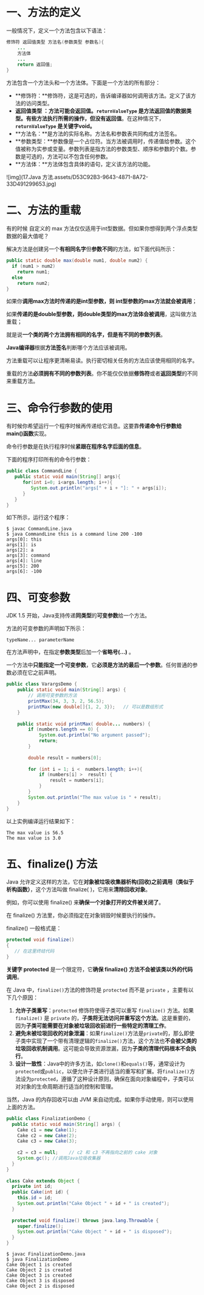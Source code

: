 # 一、方法的定义

一般情况下，定义一个方法包含以下语法：

```java
修饰符 返回值类型 方法名(参数类型 参数名){
    ...
    方法体
    ...
    return 返回值;
}
```

方法包含一个方法头和一个方法体。下面是一个方法的所有部分：

- **修饰符：**修饰符，这是可选的，告诉编译器如何调用该方法。定义了该方法的访问类型。
- **返回值类型 ：**方法可能会返回值。`returnValueType` 是方法返回值的数据类型。有些方法执行所需的操作，但**没有返回值**。在这种情况下，**`returnValueType` 是关键字void。**
- **方法名：**是方法的实际名称。方法名和参数表共同构成方法签名。
- **参数类型：**参数像是一个占位符。当方法被调用时，传递值给参数。这个值被称为实参或变量。参数列表是指方法的参数类型、顺序和参数的个数。参数是可选的，方法可以不包含任何参数。
- **方法体：**方法体包含具体的语句，定义该方法的功能。

![img](17.Java 方法.assets/D53C92B3-9643-4871-8A72-33D491299653.jpg)

# 二、方法的重载

有的时候 自定义的 max 方法仅仅适用于int型数据。但如果你想得到两个浮点类型数据的最大值呢？

解决方法是创建另一个**有相同名字**但**参数不同**的方法，如下面代码所示：

```java
public static double max(double num1, double num2) {
  if (num1 > num2)
    return num1;
  else
    return num2;
}
```

如果你**调用max方法时传递的是int型参数，则 int型参数的max方法就会被调用**；

如果**传递的是double型参数，则double类型的max方法体会被调用**，这叫做方法重载；

就是说**一个类的两个方法拥有相同的名字，但是有不同的参数列表**。

**Java编译器**根据**方法签名**判断哪个方法应该被调用。

方法重载可以让程序更清晰易读。执行密切相关任务的方法应该使用相同的名字。

重载的方法**必须拥有不同的参数列表**。你不能仅仅依据**修饰符**或者**返回类型**的不同来重载方法。

# 三、命令行参数的使用

有时候你希望运行一个程序时候再传递给它消息。这要靠**传递命令行参数给main()函数**实现。

命令行参数是在执行程序时候**紧跟在程序名字后面的信息**。

下面的程序打印所有的命令行参数：

```java
public class CommandLine {
   public static void main(String[] args){ 
      for(int i=0; i<args.length; i++){
         System.out.println("args[" + i + "]: " + args[i]);
      }
   }
}
```

如下所示，运行这个程序：

```
$ javac CommandLine.java 
$ java CommandLine this is a command line 200 -100
args[0]: this
args[1]: is
args[2]: a
args[3]: command
args[4]: line
args[5]: 200
args[6]: -100
```

# 四、可变参数

JDK 1.5 开始，Java支持传递**同类型**的**可变参数**给一个方法。

方法的可变参数的声明如下所示：

```
typeName... parameterName
```

在方法声明中，在指定**参数类型**后加一个**省略号(...)** 。

一个方法中**只能指定一个可变参数**，它**必须是方法的最后一个参数**。任何普通的参数必须在它之前声明。

```java
public class VarargsDemo {
    public static void main(String[] args) {
        // 调用可变参数的方法
        printMax(34, 3, 3, 2, 56.5);
        printMax(new double[]{1, 2, 3});   // 可以是数组形式
    }
 
    public static void printMax( double... numbers) {
        if (numbers.length == 0) {
            System.out.println("No argument passed");
            return;
        }
 
        double result = numbers[0];
 
        for (int i = 1; i <  numbers.length; i++){
            if (numbers[i] >  result) {
                result = numbers[i];
            }
        }
        System.out.println("The max value is " + result);
    }
}
```

以上实例编译运行结果如下：

```
The max value is 56.5
The max value is 3.0
```

# 五、finalize() 方法

Java 允许定义这样的方法，它在**对象被垃圾收集器析构(回收)之前调用（类似于析构函数）**，这个方法叫做 finalize( )，它用来**清除回收对象**。

例如，你可以使用 finalize() 来**确保一个对象打开的文件被关闭了**。

在 finalize() 方法里，你必须指定在对象销毁时候要执行的操作。

finalize() 一般格式是：

```java
protected void finalize()
{
   // 在这里终结代码
}
```

**关键字 protected** 是一个限定符，它**确保 finalize() 方法不会被该类以外的代码调用**。

在 Java 中，`finalize()`方法的修饰符是 `protected` 而不是 `private` ，主要有以下几个原因：

1. **允许子类重写**：`protected` 修饰符使得子类可以重写 `finalize()` 方法。如果 `finalize()` 是 `private` 的，**子类将无法访问并重写这个方法**。这是重要的，因为**子类可能需要在对象被垃圾回收前进行一些特定的清理工作**。
2. **避免未被垃圾回收的对象泄漏**：如果`finalize()`方法是`private`的，那么即使子类中实现了一个带有清理逻辑的`finalize()`方法，这个方法也**不会被父类的垃圾回收机制调用**。这可能会导致资源泄漏，因为**子类的清理代码根本不会执行**。
3. **设计一致性**：Java中的许多方法，如`clone()`和`equals()`等，通常设计为`protected`或`public`，以便允许子类进行适当的重写和扩展。将`finalize()`方法设为`protected`，遵循了这种设计原则，确保在面向对象编程中，子类可以对对象的生命周期进行适当的控制和管理。



当然，Java 的内存回收可以由 JVM 来自动完成。如果你手动使用，则可以使用上面的方法。

```java
public class FinalizationDemo {  
  public static void main(String[] args) {  
    Cake c1 = new Cake(1);  
    Cake c2 = new Cake(2);  
    Cake c3 = new Cake(3);  
      
    c2 = c3 = null;    // c2 和 c3 不再指向之前的 cake 对象
    System.gc(); //调用Java垃圾收集器
  }  
}  
 
class Cake extends Object {  
  private int id;  
  public Cake(int id) {  
    this.id = id;  
    System.out.println("Cake Object " + id + " is created");  
  }  
    
  protected void finalize() throws java.lang.Throwable {  
    super.finalize();  
    System.out.println("Cake Object " + id + " is disposed");  
  }  
}
```

```
$ javac FinalizationDemo.java 
$ java FinalizationDemo
Cake Object 1 is created
Cake Object 2 is created
Cake Object 3 is created
Cake Object 3 is disposed
Cake Object 2 is disposed
```

